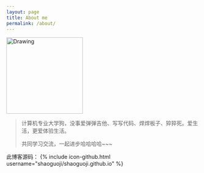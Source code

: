 ```yaml
---
layout: page
title: About me
permalink: /about/
---
```


<img src="../img/me.png" alt="Drawing" width="200px" />

  

>计算机专业大学狗，没事爱弹弹吉他、写写代码、焊焊板子、猝猝死。爱生活，更爱体验生活。
> 
>共同学习交流，一起进步哈哈哈哈~~~

  

此博客源码： 
{% include icon-github.html username="shaoguoji/shaoguoji.github.io" %} 
